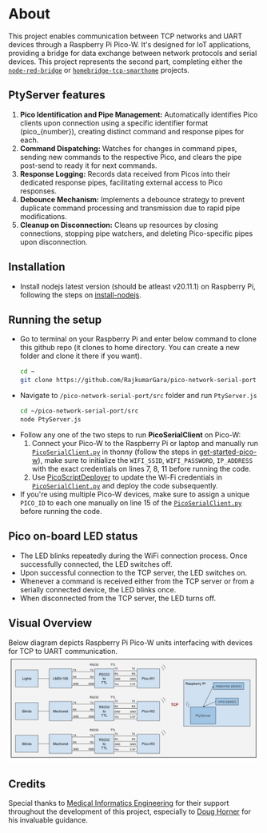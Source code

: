 # About
This project enables communication between TCP networks and UART devices through a Raspberry Pi Pico-W. It's designed for IoT applications, providing a bridge for data exchange between network protocols and serial devices. This project represents the second part, completing either the [`node-red-bridge`](https://github.com/RajkumarGara/node-red-bridge) or [`homebridge-tcp-smarthome`](https://github.com/RajkumarGara/homebridge-tcp-smarthome) projects.

## PtyServer features
1. **Pico Identification and Pipe Management:** Automatically identifies Pico clients upon connection using a specific identifier format (pico_{number}), creating distinct command and response pipes for each.
2. **Command Dispatching:** Watches for changes in command pipes, sending new commands to the respective Pico, and clears the pipe post-send to ready it for next commands.
3. **Response Logging:** Records data received from Picos into their dedicated response pipes, facilitating external access to Pico responses.
4. **Debounce Mechanism:** Implements a debounce strategy to prevent duplicate command processing and transmission due to rapid pipe modifications.
5. **Cleanup on Disconnection:** Cleans up resources by closing connections, stopping pipe watchers, and deleting Pico-specific pipes upon disconnection.

## Installation
* Install nodejs latest version (should be atleast v20.11.1) on Raspberry Pi, following the steps on [install-nodejs](https://github.com/nodejs/help/wiki/Installation#how-to-install-nodejs-via-binary-archive-on-linux).

## Running the setup
* Go to terminal on your Raspberry Pi and enter below command to clone this github repo (it clones to home directory. You can create a new folder and clone it there if you want).
    ```bash
    cd ~
    git clone https://github.com/RajkumarGara/pico-network-serial-port
    ```
* Navigate to `/pico-network-serial-port/src` folder and run `PtyServer.js`
    ```bash
    cd ~/pico-network-serial-port/src
    node PtyServer.js
    ```
* Follow any one of the two steps to run **PicoSerialClient** on Pico-W:
    1. Connect your Pico-W to the Raspberry Pi or laptop and manually run [`PicoSerialClient.py`](./src/PicoSerialClient.py) in thonny (follow the steps in [get-started-pico-w](https://projects.raspberrypi.org/en/projects/get-started-pico-w/1)), make sure to initialize the `WIFI_SSID`, `WIFI_PASSWORD`, `IP_ADDRESS` with the exact credentials on lines 7, 8, 11 before running the code.
    2. Use [PicoScriptDeployer](https://github.com/RajkumarGara/PicoScriptDeployer) to update the Wi-Fi credentials in [`PicoSerialClient.py`](./src/PicoSerialClient.py) and deploy the code subsequently.
* If you're using multiple Pico-W devices, make sure to assign a unique `PICO_ID` to each one manually on line 15 of the [`PicoSerialClient.py`](./src/PicoSerialClient.py) before running the code.

## Pico on-board LED status
* The LED blinks repeatedly during the WiFi connection process. Once successfully connected, the LED switches off.
* Upon successful connection to the TCP server, the LED switches on.
* Whenever a command is received either from the TCP server or from a serially connected device, the LED blinks once.
* When disconnected from the TCP server, the LED turns off.

## Visual Overview
Below diagram depicts Raspberry Pi Pico-W units interfacing with devices for TCP to UART communication.
    ![block diagram](img/1.jpg)

## Credits
Special thanks to [Medical Informatics Engineering](https://www.mieweb.com/) for their support throughout the development of this project, especially to [Doug Horner](https://github.com/horner) for his invaluable guidance.